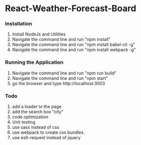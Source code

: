 # React-Weather-Forecast-Board

### Installation 

1. Install NodeJs and Utilities
2. Navigate the command line and run "npm install"
3. Navigate the command line and run "npm install babel-cli -g"
4. Navigate the command line and run "npm install webpack -g"




### Running the Application

1. Navigate the command line and run "npm run build"
2. Navigate the command line and run "npm start"
3. go the browser and type http://localhost:3003



### Todo
1. add a loader to the page
2. add the search box "city"
3. code optimization
4. Unit testing
5. use sass instead of css
6. use webpack to create css bundles.
7. use es6-request instead of jquery




